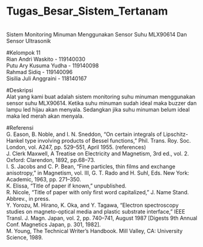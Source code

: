 # Tugas_Besar_Sistem_Tertanam
<br/>Sistem Monitoring Minuman Menggunakan Sensor Suhu MLX90614 Dan Sensor Ultrasonik

#Kelompok 11
<br/>Rian Andri Waskito - 119140030
<br/>Putu Ary Kusuma Yudha - 119140098
<br/>Rahmad Sidiq - 119140096
<br/>Sisilia Juli Anggraini - 118140167

#Deskripsi
<br/>Alat yang kami buat adalah sistem monitoring suhu minuman menggunakan sensor suhu MLX90614. Ketika suhu minuman sudah ideal maka buzzer dan lampu led hijau akan menyala. Sedangkan jika suhu minuman belum ideal maka led merah akan menyala.

#Referensi
<br/>G. Eason, B. Noble, and I. N. Sneddon, “On certain integrals of Lipschitz-Hankel type involving products of Bessel functions,” Phil. Trans. Roy. Soc. London, vol. A247, pp. 529–551, April 1955. (references)
<br/>J. Clerk Maxwell, A Treatise on Electricity and Magnetism, 3rd ed., vol. 2. Oxford: Clarendon, 1892, pp.68–73.
<br/>I. S. Jacobs and C. P. Bean, “Fine particles, thin films and exchange anisotropy,” in Magnetism, vol. III, G. T. Rado and H. Suhl, Eds. New York: Academic, 1963, pp. 271–350.
<br/>K. Elissa, “Title of paper if known,” unpublished.
<br/>R. Nicole, “Title of paper with only first word capitalized,” J. Name Stand. Abbrev., in press.
<br/>Y. Yorozu, M. Hirano, K. Oka, and Y. Tagawa, “Electron spectroscopy studies on magneto-optical media and plastic substrate interface,” IEEE Transl. J. Magn. Japan, vol. 2, pp. 740–741, August 1987 [Digests 9th Annual Conf. Magnetics Japan, p. 301, 1982].
<br/>M. Young, The Technical Writer’s Handbook. Mill Valley, CA: University Science, 1989.
